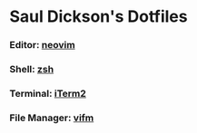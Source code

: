 # Saul Dickson's Dotfiles

### Editor: [neovim](https://github.com/neovim/neovim)

### Shell: [zsh](http://zsh.sourceforge.net)

### Terminal: [iTerm2](https://github.com/gnachman/iTerm2)

### File Manager: [vifm](https://github.com/vifm/vifm)
